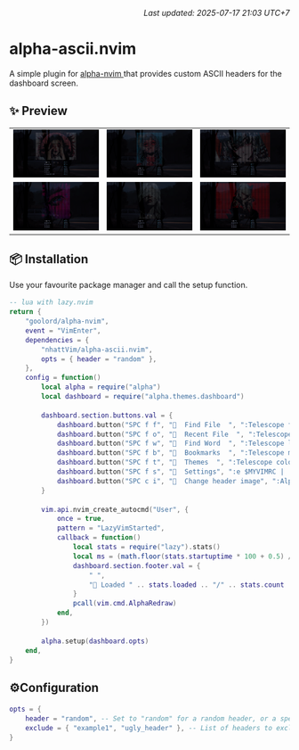 <p align='right'><em>Last updated: 2025-07-17 21:03 UTC+7</em></p>

# alpha-ascii.nvim

A simple plugin for [alpha-nvim ]("https://github.com/goolord/alpha-nvim") that provides custom ASCII headers for the dashboard screen.

## ✨ Preview

<div align="center">
    <table>
        <tr>
            <td><img src="screenshots/abstract_portrait.png"/></td>
            <td><img src="screenshots/blue_bubblegum.png"/></td>
            <td><img src="screenshots/calm_eyes.png"/></td>
        </tr>
        <tr>
            <td><img src="screenshots/color_eyes.png"/></td>
            <td><img src="screenshots/girl_bandaged_eyes.png"/></td>
            <td><img src="screenshots/red_jpa.png"/></td>
        </tr>
    </table>
</div>

## 📦 Installation

Use your favourite package manager and call the setup function.

```lua
-- lua with lazy.nvim
return {
    "goolord/alpha-nvim",
    event = "VimEnter",
    dependencies = {
        "nhattVim/alpha-ascii.nvim",
        opts = { header = "random" },
    },
    config = function()
        local alpha = require("alpha")
        local dashboard = require("alpha.themes.dashboard")

        dashboard.section.buttons.val = {
            dashboard.button("SPC f f", "  Find File  ", ":Telescope find_files<CR>"),
            dashboard.button("SPC f o", "  Recent File  ", ":Telescope oldfiles<CR>"),
            dashboard.button("SPC f w", "  Find Word  ", ":Telescope live_grep theme=ivy<CR>"),
            dashboard.button("SPC f b", "  Bookmarks  ", ":Telescope marks theme=ivy<CR>"),
            dashboard.button("SPC f t", "  Themes  ", ":Telescope colorscheme enable_preview=false<CR>"),
            dashboard.button("SPC f s", "  Settings", ":e $MYVIMRC | :cd %:p:h <CR>"),
            dashboard.button("SPC c i", "  Change header image", ":AlphaAsciiNext<CR>"),
        }

        vim.api.nvim_create_autocmd("User", {
            once = true,
            pattern = "LazyVimStarted",
            callback = function()
                local stats = require("lazy").stats()
                local ms = (math.floor(stats.startuptime * 100 + 0.5) / 100)
                dashboard.section.footer.val = {
                    " ",
                    " Loaded " .. stats.loaded .. "/" .. stats.count .. " plugins  in " .. ms .. " ms ",
                }
                pcall(vim.cmd.AlphaRedraw)
            end,
        })

        alpha.setup(dashboard.opts)
    end,
}
```

## ⚙️Configuration

```lua
opts = {
    header = "random", -- Set to "random" for a random header, or a specific header name (without .lua extension)
    exclude = { "example1", "ugly_header" }, -- List of headers to exclude (filenames without .lua)
}
```
